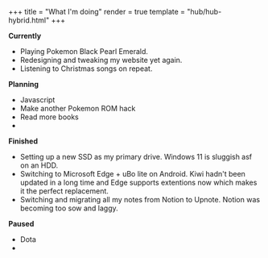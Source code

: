 +++
title = "What I'm doing"
render = true
template = "hub/hub-hybrid.html"
+++

**Currently**

- Playing Pokemon Black Pearl Emerald.
- Redesigning and tweaking my website yet again.
- Listening to Christmas songs on repeat.

**Planning**

- Javascript
- Make another Pokemon ROM hack
- Read more books
- 

**Finished**

- Setting up a new SSD as my primary drive. Windows 11 is sluggish asf on an HDD.
- Switching to Microsoft Edge + uBo lite on Android. Kiwi hadn't been updated in a long time and Edge supports extentions now which makes it the perfect replacement.
- Switching and migrating all my notes from Notion to Upnote. Notion was becoming too sow and laggy.

**Paused**

- Dota
-